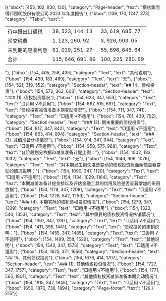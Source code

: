 [{"bbox": [455, 102, 930, 130], "category": "Page-header", "text": "横店集团得邦照明股份有限公司 2023 年年度报告"}, {"bbox": [139, 170, 1247, 373], "category": "Table", "text": "<table><tr><td>待申报出口退税</td><td>38, 523, 144. 13</td><td>33, 619, 685. 77</td></tr><tr><td>预交税费</td><td>1, 123, 160. 92</td><td>3, 926, 903. 05</td></tr><tr><td>未到期的应收利息</td><td>61, 019, 251. 27</td><td>55, 896, 645. 64</td></tr><tr><td>合计</td><td>115, 646, 691. 89</td><td>100, 225, 280. 69</td></tr></table>"}, {"bbox": [154, 405, 258, 435], "category": "Text", "text": "其他说明"}, {"bbox": [154, 439, 183, 469], "category": "Text", "text": "无"}, {"bbox": [154, 521, 319, 552], "category": "Section-header", "text": "## 14、债权投资"}, {"bbox": [154, 572, 362, 603], "category": "Section-header", "text": "### (1). 债权投资情况"}, {"bbox": [154, 623, 347, 653], "category": "Text", "text": "□适用 √不适用"}, {"bbox": [154, 667, 515, 697], "category": "Text", "text": "债权投资减值准备本期变动情况"}, {"bbox": [154, 711, 347, 741], "category": "Text", "text": "□适用 √不适用"}, {"bbox": [154, 761, 439, 792], "category": "Section-header", "text": "### (2). 期末重要的债权投资"}, {"bbox": [154, 812, 347, 842], "category": "Text", "text": "□适用 √不适用"}, {"bbox": [154, 863, 414, 894], "category": "Section-header", "text": "### (3). 减值准备计提情况"}, {"bbox": [154, 914, 347, 944], "category": "Text", "text": "□适用 √不适用"}, {"bbox": [154, 958, 575, 988], "category": "Text", "text": "各阶段划分依据和减值准备计提比例："}, {"bbox": [154, 1002, 183, 1032], "category": "Text", "text": "无"}, {"bbox": [154, 1046, 909, 1076], "category": "Text", "text": "对本期发生损失准备变动的债权投资账面余额显著变动的情况说明："}, {"bbox": [154, 1090, 347, 1120], "category": "Text", "text": "□适用 √不适用"}, {"bbox": [154, 1134, 1029, 1164], "category": "Text", "text": "本期减值准备计提金额以及评估金融工具的信用风险是否显著增加的采用依据"}, {"bbox": [154, 1178, 347, 1208], "category": "Text", "text": "□适用 √不适用"}, {"bbox": [154, 1228, 542, 1259], "category": "Section-header", "text": "### (4). 本期实际的核销债权投资情况"}, {"bbox": [154, 1279, 347, 1309], "category": "Text", "text": "□适用 √不适用"}, {"bbox": [154, 1323, 540, 1353], "category": "Text", "text": "其中重要的债权投资情况核销情况"}, {"bbox": [154, 1367, 347, 1397], "category": "Text", "text": "□适用 √不适用"}, {"bbox": [154, 1411, 395, 1441], "category": "Text", "text": "债权投资的核销说明："}, {"bbox": [154, 1455, 347, 1485], "category": "Text", "text": "□适用 √不适用"}, {"bbox": [154, 1499, 258, 1529], "category": "Text", "text": "其他说明"}, {"bbox": [154, 1543, 347, 1573], "category": "Text", "text": "□适用 √不适用"}, {"bbox": [154, 1625, 371, 1656], "category": "Section-header", "text": "## 15、其他债权投资"}, {"bbox": [154, 1676, 414, 1707], "category": "Section-header", "text": "### (1). 其他债权投资情况"}, {"bbox": [154, 1727, 347, 1757], "category": "Text", "text": "□适用 √不适用"}, {"bbox": [154, 1771, 565, 1801], "category": "Text", "text": "其他债权投资减值准备本期变动情况"}, {"bbox": [154, 1815, 347, 1845], "category": "Text", "text": "□适用 √不适用"}, {"bbox": [650, 1870, 738, 1894], "category": "Page-footer", "text": "129 / 215"}]